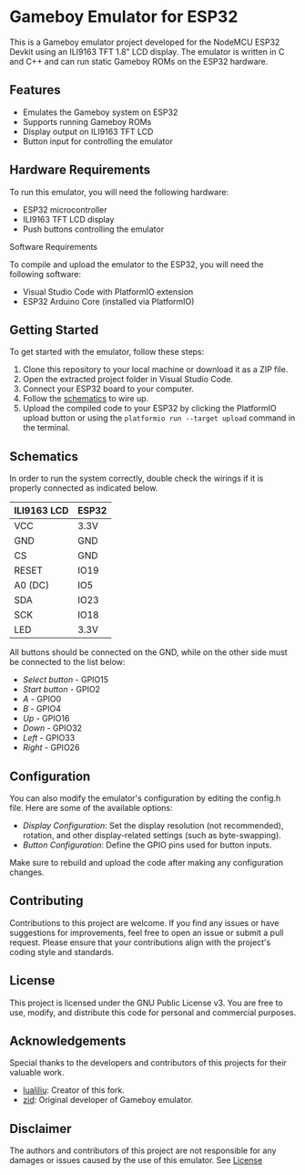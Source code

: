 # Gameboy Emulator for ESP32

This is a Gameboy emulator project developed for the NodeMCU ESP32 Devkit using an ILI9163 TFT 1.8" LCD display. The emulator is written in C and C++ and can run static Gameboy ROMs on the ESP32 hardware.

## Features
- Emulates the Gameboy system on ESP32
- Supports running Gameboy ROMs
- Display output on ILI9163 TFT LCD
- Button input for controlling the emulator

## Hardware Requirements

To run this emulator, you will need the following hardware:

- ESP32 microcontroller
- ILI9163 TFT LCD display
- Push buttons controlling the emulator

Software Requirements

To compile and upload the emulator to the ESP32, you will need the following software:

- Visual Studio Code with PlatformIO extension
- ESP32 Arduino Core (installed via PlatformIO)

## Getting Started

To get started with the emulator, follow these steps:

1. Clone this repository to your local machine or download it as a ZIP file.
2. Open the extracted project folder in Visual Studio Code.
3. Connect your ESP32 board to your computer.
4. Follow the [schematics](#schematics) to wire up.
5. Upload the compiled code to your ESP32 by clicking the PlatformIO upload button or using the `platformio run --target upload` command in the terminal.

## Schematics

In order to run the system correctly, double check the wirings if it is properly connected as indicated below.

|  ILI9163 LCD  | ESP32 |
|---------------|-------|
| VCC           | 3.3V  |
| GND           | GND   |
| CS            | GND   |
| RESET         | IO19  |
| A0 (DC)       | IO5   |
| SDA           | IO23  |
| SCK           | IO18  |
| LED           | 3.3V  |

All buttons should be connected on the GND, while on the other side must be connected to the list below:

- *Select button* - GPIO15
- *Start button* - GPIO2
- *A* - GPIO0
- *B* - GPIO4
- *Up* - GPIO16
- *Down* - GPIO32
- *Left* - GPIO33
- *Right* - GPIO26

## Configuration

You can also modify the emulator's configuration by editing the config.h file. Here are some of the available options:

* _Display Configuration_: Set the display resolution (not recommended), rotation, and other display-related settings (such as byte-swapping).
* _Button Configuration_: Define the GPIO pins used for button inputs.

Make sure to rebuild and upload the code after making any configuration changes.

## Contributing

Contributions to this project are welcome. If you find any issues or have suggestions for improvements, feel free to open an issue or submit a pull request. Please ensure that your contributions align with the project's coding style and standards.

## License

This project is licensed under the GNU Public License v3. You are free to use, modify, and distribute this code for personal and commercial purposes.

## Acknowledgements

Special thanks to the developers and contributors of this projects for their valuable work.

- [lualiliu](https://github.com/lualiliu/esp32-gameboy): Creator of this fork.
- [zid](https://github.com/zid/gameboy): Original developer of Gameboy emulator.

## Disclaimer

The authors and contributors of this project are not responsible for any damages or issues caused by the use of this emulator. See [License](LICENSE)
